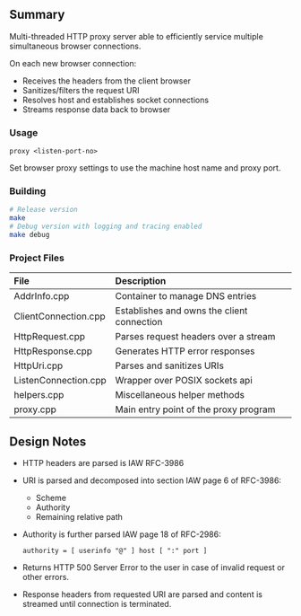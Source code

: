 ## Summary
Multi-threaded HTTP proxy server able to efficiently service multiple simultaneous browser connections.

On each new browser connection:
- Receives the headers from the client browser
- Sanitizes/filters the request URI
- Resolves host and establishes socket connections
- Streams response data back to browser

### Usage
```
proxy <listen-port-no>
```
Set browser proxy settings to use the machine host name and proxy port.

### Building
```bash
# Release version
make
# Debug version with logging and tracing enabled
make debug
```

### Project Files

|File|Description|
|:---|:----------|
|AddrInfo.cpp         | Container to manage DNS entries
|ClientConnection.cpp | Establishes and owns the client connection
|HttpRequest.cpp      | Parses request headers over a stream
|HttpResponse.cpp     | Generates HTTP error responses
|HttpUri.cpp          | Parses and sanitizes URIs
|ListenConnection.cpp | Wrapper over POSIX sockets api
|helpers.cpp          | Miscellaneous helper methods
|proxy.cpp            | Main entry point of the proxy program

## Design Notes

- HTTP headers are parsed is IAW RFC-3986
- URI is parsed and decomposed into section IAW page 6 of RFC-3986:
  - Scheme
  - Authority
  - Remaining relative path
- Authority is further parsed IAW page 18 of RFC-2986:

  `authority = [ userinfo "@" ] host [ ":" port ]`
- Returns HTTP 500 Server Error to the user in case of invalid request or other errors.
- Response headers from requested URI are parsed and content is streamed until connection is terminated.
    
